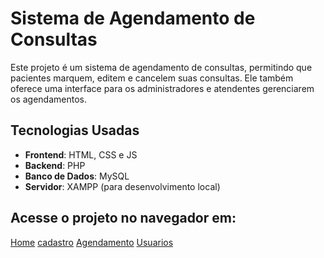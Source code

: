 # Sistema de Agendamento de Consultas

Este projeto é um sistema de agendamento de consultas, permitindo que pacientes marquem, editem e cancelem suas consultas. Ele também oferece uma interface para os administradores e atendentes gerenciarem os agendamentos.

## Tecnologias Usadas
- **Frontend**: HTML, CSS e JS
- **Backend**: PHP
- **Banco de Dados**: MySQL
- **Servidor**: XAMPP (para desenvolvimento local)

## Acesse o projeto no navegador em:
   [Home]([https://enuly.github.io/Projeto-TecBlog/](https://enuly.github.io/sistema-agendamento/agendou_web/index.html))
   [cadastro](https://enuly.github.io/sistema-agendamento/agendou_web/cadastro.html)
   [Agendamento](https://enuly.github.io/sistema-agendamento/agendou_web/agenda.html)
   [Usuarios](https://enuly.github.io/sistema-agendamento/agendou_web/lista-usuario.html)
